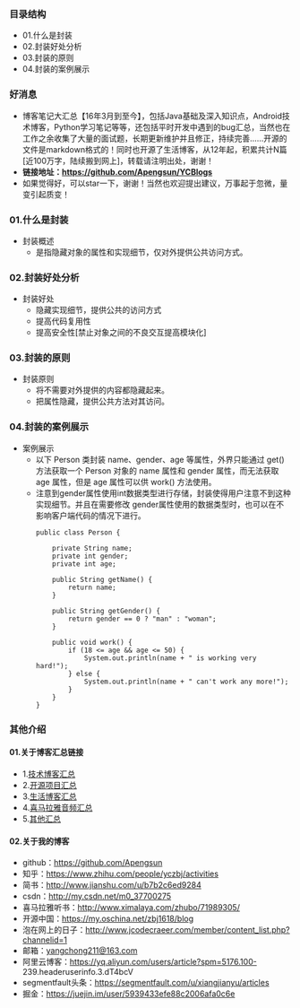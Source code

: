 ### 目录结构
- 01.什么是封装
- 02.封装好处分析
- 03.封装的原则
- 04.封装的案例展示



### 好消息
- 博客笔记大汇总【16年3月到至今】，包括Java基础及深入知识点，Android技术博客，Python学习笔记等等，还包括平时开发中遇到的bug汇总，当然也在工作之余收集了大量的面试题，长期更新维护并且修正，持续完善……开源的文件是markdown格式的！同时也开源了生活博客，从12年起，积累共计N篇[近100万字，陆续搬到网上]，转载请注明出处，谢谢！
- **链接地址：https://github.com/Apengsun/YCBlogs**
- 如果觉得好，可以star一下，谢谢！当然也欢迎提出建议，万事起于忽微，量变引起质变！





### 01.什么是封装
- 封装概述
	* 是指隐藏对象的属性和实现细节，仅对外提供公共访问方式。


### 02.封装好处分析
- 封装好处
	* 隐藏实现细节，提供公共的访问方式
	* 提高代码复用性
	* 提高安全性[禁止对象之间的不良交互提高模块化]


### 03.封装的原则
- 封装原则
	* 将不需要对外提供的内容都隐藏起来。
	* 把属性隐藏，提供公共方法对其访问。



### 04.封装的案例展示
- 案例展示
    - 以下 Person 类封装 name、gender、age 等属性，外界只能通过 get() 方法获取一个 Person 对象的 name 属性和 gender 属性，而无法获取 age 属性，但是 age 属性可以供 work() 方法使用。
    - 注意到gender属性使用int数据类型进行存储，封装使得用户注意不到这种实现细节。并且在需要修改 gender属性使用的数据类型时，也可以在不影响客户端代码的情况下进行。
        ```
        public class Person {
        
            private String name;
            private int gender;
            private int age;
        
            public String getName() {
                return name;
            }
        
            public String getGender() {
                return gender == 0 ? "man" : "woman";
            }
        
            public void work() {
                if (18 <= age && age <= 50) {
                    System.out.println(name + " is working very hard!");
                } else {
                    System.out.println(name + " can't work any more!");
                }
            }
        }
        ```







### 其他介绍
#### 01.关于博客汇总链接
- 1.[技术博客汇总](https://www.jianshu.com/p/614cb839182c)
- 2.[开源项目汇总](https://blog.csdn.net/m0_37700275/article/details/80863574)
- 3.[生活博客汇总](https://blog.csdn.net/m0_37700275/article/details/79832978)
- 4.[喜马拉雅音频汇总](https://www.jianshu.com/p/f665de16d1eb)
- 5.[其他汇总](https://www.jianshu.com/p/53017c3fc75d)



#### 02.关于我的博客
- github：https://github.com/Apengsun
- 知乎：https://www.zhihu.com/people/yczbj/activities
- 简书：http://www.jianshu.com/u/b7b2c6ed9284
- csdn：http://my.csdn.net/m0_37700275
- 喜马拉雅听书：http://www.ximalaya.com/zhubo/71989305/
- 开源中国：https://my.oschina.net/zbj1618/blog
- 泡在网上的日子：http://www.jcodecraeer.com/member/content_list.php?channelid=1
- 邮箱：yangchong211@163.com
- 阿里云博客：https://yq.aliyun.com/users/article?spm=5176.100- 239.headeruserinfo.3.dT4bcV
- segmentfault头条：https://segmentfault.com/u/xiangjianyu/articles
- 掘金：https://juejin.im/user/5939433efe88c2006afa0c6e



